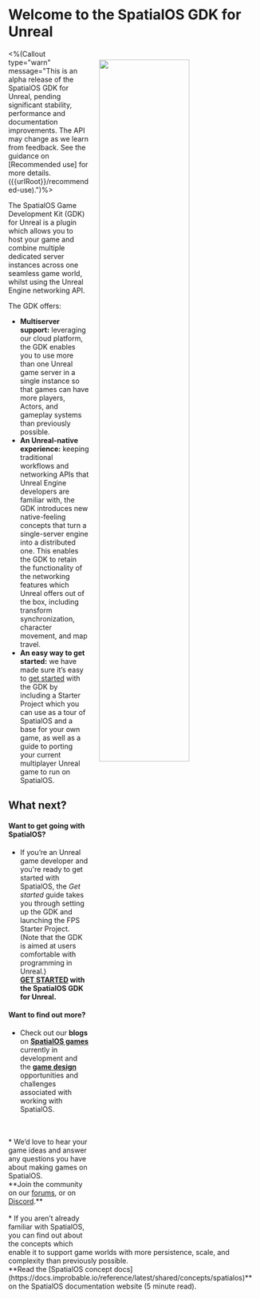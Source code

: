 # Welcome to the SpatialOS GDK for Unreal 
<img src="{{assetRoot}}assets/unrealgdk-headline-image.png" style=" float: right; margin: 0; display: block; width: 60%; padding: 20px 20px"/>

<%(Callout type="warn" message="This is an alpha release of the SpatialOS GDK for Unreal, pending significant stability, performance and documentation improvements. The API may change as we learn from feedback. See the guidance on [Recommended use] for more details.({{urlRoot}}/recommended-use).")%>

The SpatialOS Game Development Kit (GDK) for Unreal is a plugin which allows you to host your game and combine multiple dedicated server instances across one seamless game world, whilst using the Unreal Engine networking API. 

The GDK offers:<br/>

* **Multiserver support:** leveraging our cloud platform, the GDK enables you to use more than one Unreal game server in a single instance so that games can have more players, Actors, and gameplay systems than previously possible. <br/>
* **An Unreal-native experience:** keeping traditional workflows and networking APIs that Unreal Engine developers are familiar with, the GDK introduces new native-feeling concepts that turn a single-server engine into a distributed one. This enables the GDK to retain the functionality of the networking features which Unreal offers out of the box, including transform synchronization, character movement, and map travel.<br/>
* **An easy way to get started:** we have made sure it’s easy to [get started]({{urlRoot}}/content/get-started/introduction) with the GDK by including a Starter Project which you can use as a tour of SpatialOS and a base for your own game, as well as a guide to porting your current multiplayer Unreal game to run on SpatialOS.

## What next?

#### Want to get going with SpatialOS?

* If you’re an Unreal game developer and you're ready to get started with SpatialOS, the _Get started_  guide takes you through setting up the GDK and launching the  FPS Starter Project. (Note that the GDK is aimed at users comfortable with programming in Unreal.) <br/>
**[GET STARTED]({{urlRoot}}/content/get-started/introduction) with the SpatialOS GDK for Unreal.**

#### Want to find out more? 

* Check out our **blogs** on **<a href="https://improbable.io/games/blog/category/featured-games" data-track-link="Featured Games Clicked|product=Docs" target="_blank">SpatialOS games</a>** currently in development and the **<a href="https://improbable.io/games/blog/category/game-design" data-track-link="Game Design Clicked|product=Docs" target="_blank">game design</a>** opportunities and challenges associated with working with SpatialOS. 
<br/>
<br/>
* We’d love to hear your game ideas and answer any questions you have about making games on SpatialOS. <br/>
**Join the community on our <a href="https://forums.improbable.io" data-track-link="Join Forums Clicked|product=Docs" target="_blank">forums</a>, or on <a href="https://discord.gg/vAT7RSU" data-track-link="Join Discord Clicked|product=Docs|platform=Win|label=Win" target="_blank">Discord</a>.**
<br/>
<br/>
* If you aren’t already familiar with SpatialOS, you can find out about the concepts which enable it to support game worlds with more persistence, scale, and complexity than previously possible.
<br/> **Read the [SpatialOS concept docs](https://docs.improbable.io/reference/latest/shared/concepts/spatialos)** on the SpatialOS documentation website (5 minute read).
<br/>
<br/>
